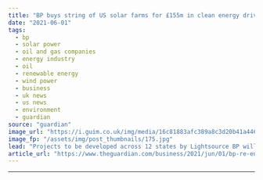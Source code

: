 ```yaml
---
title: "BP buys string of US solar farms for £155m in clean energy drive"
date: "2021-06-01"
tags: 
  - bp
  - solar power
  - oil and gas companies
  - energy industry
  - oil
  - renewable energy
  - wind power
  - business
  - uk news
  - us news
  - environment
  - guardian
source: "guardian"
image_url: "https://i.guim.co.uk/img/media/16c81883afc389a8c3d20b41a4464ddcaccec2ad/169_457_1589_954/master/1589.jpg?width=460&quality=85&auto=format&fit=max&s=a3ab9db2f1edd80fa06202f7dddc031c"
image_fp: "/assets/img/post_thumbnails/175.jpg"
lead: "Projects to be developed across 12 states by Lightsource BP will be capable of powering 1.7m homesBP has bought a pipeline of US solar farms, capable of powering more than 1.7m homes, for more than $220m (£155m) as part of its plan to distance itself..."
article_url: "https://www.theguardian.com/business/2021/jun/01/bp-re-enters-us-market-buying-up-string-of-solar-farms-for-155m"
---
```


---
